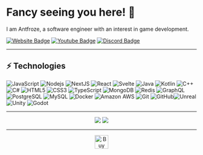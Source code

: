 # Fancy seeing you here! 👋

I am Antfroze, a software engineer with an interest in game development.

[![Website Badge](https://img.shields.io/badge/Website-000.svg?style=for-the-badge&logo=youtube&labelColor=000&logoWidth=20)](https://antfroze.me)
[![Youtube Badge](https://img.shields.io/badge/Subscribe%20On%20Youtube-FF0000.svg?style=for-the-badge&logo=youtube&labelColor=000&logoWidth=20)](https://www.youtube.com/c/antfroze)
[![Discord Badge](https://img.shields.io/badge/Discord-5865F2.svg?style=for-the-badge&logo=discord&labelColor=000&logoWidth=20)](https://discord.gg/QWjZKq5wbz)

---

## ⚡ Technologies

![JavaScript](https://img.shields.io/badge/Javascript-F7DF1E.svg?style=for-the-badge&logo=javascript&labelColor=000&logoWidth=20)
![Nodejs](https://img.shields.io/badge/NodeJS-339933.svg?style=for-the-badge&logo=node.js&labelColor=000&logoWidth=20)
![NextJS](https://img.shields.io/badge/NextJS-000.svg?style=for-the-badge&logo=next.js&labelColor=000&logoWidth=20)
![React](https://img.shields.io/badge/React-61DAFB.svg?style=for-the-badge&logo=react&labelColor=000&logoWidth=20)
![Svelte](https://img.shields.io/badge/Svelte-FF3E00.svg?style=for-the-badge&logo=svelte&labelColor=000&logoWidth=20)
![Java](https://img.shields.io/badge/Java-orange.svg?style=for-the-badge&logo=oracle&labelColor=000&logoWidth=20)
![Kotlin](https://img.shields.io/badge/Kotlin-7F52FF.svg?style=for-the-badge&logo=kotlin&labelColor=000&logoWidth=20)
![C++](https://img.shields.io/badge/C++-00599C.svg?style=for-the-badge&logo=c%2B%2B&labelColor=000&logoWidth=20)
![C#](https://img.shields.io/badge/c%23-512BD4.svg?style=for-the-badge&logo=.net&labelColor=000&logoWidth=20)
![HTML5](https://img.shields.io/badge/Html5-E34F26.svg?style=for-the-badge&logo=html5&labelColor=000&logoWidth=20)
![CSS3](https://img.shields.io/badge/CSS-1572B6.svg?style=for-the-badge&logo=css3&labelColor=000&logoWidth=20)
![TypeScript](https://img.shields.io/badge/Typescript-3178C6.svg?style=for-the-badge&logo=typescript&labelColor=000&logoWidth=20)
![MongoDB](https://img.shields.io/badge/MongoDB-47A248.svg?style=for-the-badge&logo=mongodb&labelColor=000&logoWidth=20)
![Redis](https://img.shields.io/badge/Redis-DC382D.svg?style=for-the-badge&logo=redis&labelColor=000&logoWidth=20)
![GraphQL](https://img.shields.io/badge/Graphql-E10098.svg?style=for-the-badge&logo=graphql&labelColor=000&logoWidth=20)
![PostgreSQL](https://img.shields.io/badge/Postgres-4169E1.svg?style=for-the-badge&logo=postgresql&labelColor=000&logoWidth=20)
![MySQL](https://img.shields.io/badge/MySQL-4479A1.svg?style=for-the-badge&logo=mysql&labelColor=000&logoWidth=20)
![Docker](https://img.shields.io/badge/Docker-4169E1.svg?style=for-the-badge&logo=docker&labelColor=000&logoWidth=20)
![Amazon AWS](https://img.shields.io/badge/AWS-232F3E.svg?style=for-the-badge&logo=amazonaws&labelColor=000&logoWidth=20)
![Git](https://img.shields.io/badge/Git-F05032.svg?style=for-the-badge&logo=git&labelColor=000&logoWidth=20)
![GitHub](https://img.shields.io/badge/Github-181717.svg?style=for-the-badge&logo=github&labelColor=000&logoWidth=20)![Unreal](https://img.shields.io/badge/Unreal-0E1128.svg?style=for-the-badge&logo=unrealengine&labelColor=000&logoWidth=20)
![Unity](https://img.shields.io/badge/Unity-fff.svg?style=for-the-badge&logo=unity&labelColor=000&logoWidth=20)
![Godot](https://img.shields.io/badge/Godot-478CBF.svg?style=for-the-badge&logo=godotengine&labelColor=000&logoWidth=20)

---

<p align="center"> 
  <img src="https://github-readme-stats.vercel.app/api?username=antfroze&count_private=true&show_icons=true&include_all_commits=true&theme=dark">
  <img src="https://github-readme-stats.vercel.app/api/top-langs/?username=antfroze&hide=TeX&layout=compact&theme=dark">
</p>

---

<p align="center">
  <a href='https://ko-fi.com/N4N0DRPRY' target='_blank'><img height='36' style='border:0px;height:36px;' src='https://cdn.ko-fi.com/cdn/kofi1.png?v=3' border='0' alt='Buy Me a Coffee at ko-fi.com' /></a>
</p>

